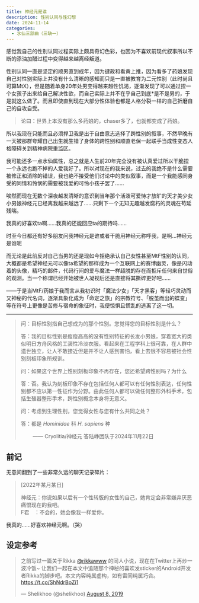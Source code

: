```yaml
---
title: 神经元是谁
description: 性别认同与性幻想
date: 2024-11-14
categories: 
  - 水仙三部曲（三缺一）
---
```


感觉我自己的性别认同过程实际上颇具奇幻色彩，也因为不喜欢前现代叙事所以不断的添油加醋过程中变得越来越离经叛道。

性别认同一直是坚定的顺男直到成年，因为键政和看黄上推，因为看多了药娘发现自己对性别实际上并没有什么清晰的感知而只是一直被教育为二元性别（此时尚且可算MtX），但是随着单身20年处男变得越来越性饥渴，逐渐发现了可以通过捏一个女孩子出来给自己解决性欲，而自己实际上并不在乎自己到底*是不是男的，于是就这么做了。而且即使直到现在大部分性体验也都是人格分裂一样的自己折磨自己的自攻自受。

> 论曰：世界上本没有那么多药娘的，chaser多了，也就都变成了药娘。

所以我现在只能而且必须捍卫我是出于自由意志选择了跨性别的叙事，不然早晚有一天被那群夸耀自己出生就生错了身体的跨性别和顺直老保一起联手当成性变态人格障碍关到精神病院重监区。

我可能还多一点水仙属性，总之就是人生前20年完全没有被认真爱过所以干脆捏一个永远也跑不掉的人爱我好了。所以对现在的我来说，过去的我绝不是什么需要被修正和消除的错误，我也绝不接受他们讨论中的类似叙事，而是一个我能感同身受的同情和怜悯的需要被我爱的可怜小孩子罢了……

唉然而现在无数个深夜越发清晰的意识到当年那个活泼可爱恃才放旷的天才美少女小男娘神经元已经离我越来越远了……只剩下一个无知无趣越发腐朽的灵魂在苟延残喘。

我真的好喜欢ta啊……我真的还能回应ta的期待吗……

时至今日都还有好多朋友问我神经元是谁或者干脆用神经元称呼我，是啊…神经元是谁呢

而无论是此前反对自己当男的还是现如今拒绝承认自己女性甚至MtF性别的认同，大概都是希望神经元可以像ta希望的那样成为一个互联网上的赛博幽灵，像是闪动着的头像，精巧的邮件，代码行间的爱与魔法一样超脱的存在而拒斥任何来自世俗的观测。当一个称谓已经开始被世人凝视后还是直接将其撕碎更好吧……

——于是当MtF/药娘于我而言从我初识时「魔法少女」「天才黑客」等轻巧灵动而又神秘的代名词，逐渐具象化成为「命定之旅」的宗教符号、「脱茧而出的蝶变」等在符号上更像是苦修与宿命的象征时，我便惊惧且慌乱的逃离了这一切。

---

> 问：目标性别指自己想成为的那个性别。您觉得您的目标性别是什么？
>
> 答：我的目标性别是瘦瘦高高的没有性别特征的长发小男娘，穿着宽大的类似明日方舟风格的工装性冷淡衣服。看起来在工程学科上很可靠，在人群中遗世独立，让人不敢接近但是并不让人感到害怕，看上去很不容易被社会性别刻板印象所规训。
>
> 问：如果这个世界上性别刻板印象不再存在，您还希望跨性别吗？为什么
>
> 答：否。我认为刻板印象不存在包括任何人都可以有任何性别表达，任何性别都不应以第一性征作为分野。由此任何人都可以做任何整形外科手术，包括生殖器整形手术，跨性别概念本身将无意义。
>
> 问：考虑到生理性别，您觉得女性与您有什么共同之处？
>
> 答：都是 _Hominidae_ 科 _H. sapiens_ 种
>
> &emsp;&emsp; —— Cryolitia/神经元 答陆峥团队于2024年11月22日

## 前记

无意间翻到了一些非常久远的聊天记录碎片：

> [2022年某月某日]
>
> 神经元：你说如果以后有一个性转版的女性的自己，她肯定会非常嫌弃厌恶痛恨现在的我吧。\
> F君&emsp;：不会的，她会像我一样爱你。

我真的……好喜欢神经元啊。（哭）

## 设定参考

<blockquote class="twitter-tweet"><p lang="zh" dir="ltr">之前写过一篇关于Rikka <a href="https://twitter.com/rikkawww?ref_src=twsrc%5Etfw">@rikkawww</a> 的同人小说，现在在Twitter上再炒一波冷饭~ 让我们一起在本文中追随那个神秘的喜欢发sticker的Android开发者Rikka的脚步吧。本文内容纯属虚构，如有雷同纯属巧合。<a href="https://t.co/ShNdrBoZi1">https://t.co/ShNdrBoZi1</a></p>&mdash; Shelikhoo (@shelikhoo) <a href="https://twitter.com/shelikhoo/status/1159438837900140544?ref_src=twsrc%5Etfw">August 8, 2019</a></blockquote> <script async src="https://platform.twitter.com/widgets.js" charset="utf-8"></script>
